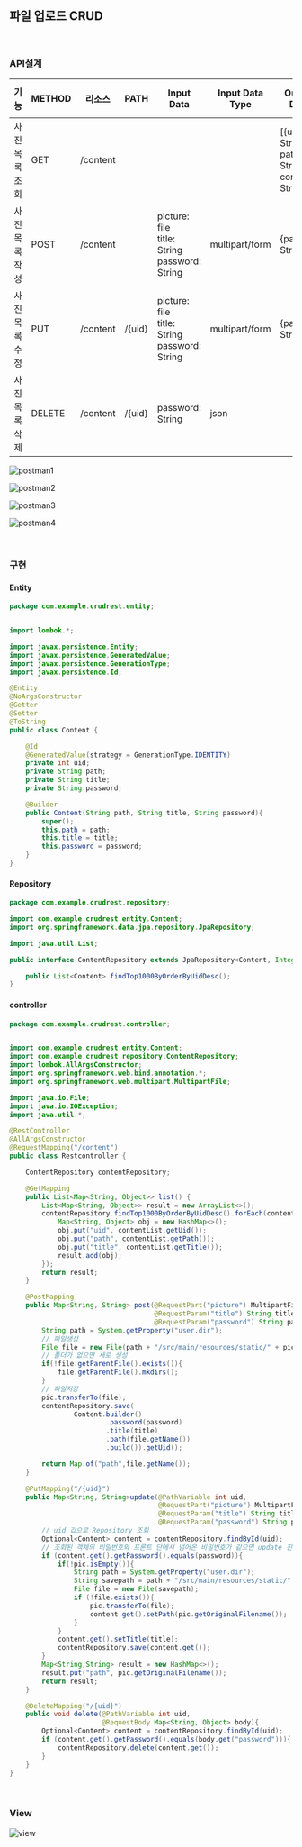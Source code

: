 ## 파일 업로드 CRUD

<br/>

### API설계

| 기능           | METHOD | 리소스   | PATH   | Input Data                                             | Input Data Type | Output Data                                             | Output Data Type |
| :------------- | ------ | -------- | ------ | ------------------------------------------------------ | --------------- | ------------------------------------------------------- | ---------------- |
| 사진 목록 조회 | GET    | /content |        |                                                        |                 | [{uid: String<br />path: String<br />contents: String}] | json list        |
| 사진 목록 작성 | POST   | /content |        | picture: file<br />title: String<br />password: String | multipart/form  | {path: String}                                          | json             |
| 사진 목록 수정 | PUT    | /content | /{uid} | picture: file<br />title: String<br />password: String | multipart/form  | {path: String}                                          | json             |
| 사진 목록 삭제 | DELETE | /content | /{uid} | password: String                                       | json            |                                                         | void             |

![postman1](./postman1.png)

![postman2](./postman2.png)

![postman3](./postman3.png)

![postman4](./postman4.png)

<br/>

### 구현

#### Entity

```java
package com.example.crudrest.entity;


import lombok.*;

import javax.persistence.Entity;
import javax.persistence.GeneratedValue;
import javax.persistence.GenerationType;
import javax.persistence.Id;

@Entity
@NoArgsConstructor
@Getter
@Setter
@ToString
public class Content {

    @Id
    @GeneratedValue(strategy = GenerationType.IDENTITY)
    private int uid;
    private String path;
    private String title;
    private String password;

    @Builder
    public Content(String path, String title, String password){
        super();
        this.path = path;
        this.title = title;
        this.password = password;
    }
}
```

#### Repository

```java
package com.example.crudrest.repository;

import com.example.crudrest.entity.Content;
import org.springframework.data.jpa.repository.JpaRepository;

import java.util.List;

public interface ContentRepository extends JpaRepository<Content, Integer> {

    public List<Content> findTop1000ByOrderByUidDesc();
}
```

#### controller

```java
package com.example.crudrest.controller;


import com.example.crudrest.entity.Content;
import com.example.crudrest.repository.ContentRepository;
import lombok.AllArgsConstructor;
import org.springframework.web.bind.annotation.*;
import org.springframework.web.multipart.MultipartFile;

import java.io.File;
import java.io.IOException;
import java.util.*;

@RestController
@AllArgsConstructor
@RequestMapping("/content")
public class Restcontroller {

    ContentRepository contentRepository;

    @GetMapping
    public List<Map<String, Object>> list() {
        List<Map<String, Object>> result = new ArrayList<>();
        contentRepository.findTop1000ByOrderByUidDesc().forEach(contentList -> {
            Map<String, Object> obj = new HashMap<>();
            obj.put("uid", contentList.getUid());
            obj.put("path", contentList.getPath());
            obj.put("title", contentList.getTitle());
            result.add(obj);
        });
        return result;
    }

    @PostMapping
    public Map<String, String> post(@RequestPart("picture") MultipartFile pic,
                                    @RequestParam("title") String title,
                                    @RequestParam("password") String password) throws IOException {
        String path = System.getProperty("user.dir");
        // 파일생성
        File file = new File(path + "/src/main/resources/static/" + pic.getOriginalFilename());
        // 폴더가 없으면 새로 생성
        if(!file.getParentFile().exists()){
            file.getParentFile().mkdirs();
        }
        // 파일저장
        pic.transferTo(file);
        contentRepository.save(
                Content.builder()
                        .password(password)
                        .title(title)
                        .path(file.getName())
                        .build()).getUid();

        return Map.of("path",file.getName());
    }

    @PutMapping("/{uid}")
    public Map<String, String>update(@PathVariable int uid,
                                     @RequestPart("picture") MultipartFile pic,
                                     @RequestParam("title") String title,
                                     @RequestParam("password") String password) throws IOException{
        // uid 값으로 Repository 조회
        Optional<Content> content = contentRepository.findById(uid);
        // 조회된 객체의 비밀번호와 프론트 단에서 넘어온 비밀번호가 같으면 update 진행
        if (content.get().getPassword().equals(password)){
            if(!pic.isEmpty()){
                String path = System.getProperty("user.dir");
                String savepath = path + "/src/main/resources/static/" + pic.getOriginalFilename();
                File file = new File(savepath);
                if (!file.exists()){
                    pic.transferTo(file);
                    content.get().setPath(pic.getOriginalFilename());
                }
            }
            content.get().setTitle(title);
            contentRepository.save(content.get());
        }
        Map<String,String> result = new HashMap<>();
        result.put("path", pic.getOriginalFilename());
        return result;
    }

    @DeleteMapping("/{uid}")
    public void delete(@PathVariable int uid,
                       @RequestBody Map<String, Object> body){
        Optional<Content> content = contentRepository.findById(uid);
        if (content.get().getPassword().equals(body.get("password"))){
            contentRepository.delete(content.get());
        }
    }
}
```



<br/>

### View

![view](./view.png)

<br/>